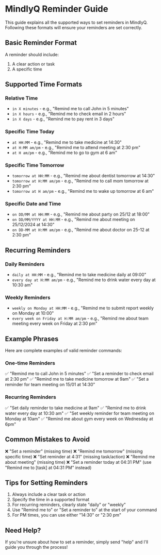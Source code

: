 # MindlyQ Reminder Guide

This guide explains all the supported ways to set reminders in MindlyQ. Following these formats will ensure your reminders are set correctly.

## Basic Reminder Format

A reminder should include:
1. A clear action or task
2. A specific time

## Supported Time Formats

### Relative Time
- `in X minutes` - e.g., "Remind me to call John in 5 minutes"
- `in X hours` - e.g., "Remind me to check email in 2 hours"
- `in X days` - e.g., "Remind me to pay rent in 3 days"

### Specific Time Today
- `at HH:MM` - e.g., "Remind me to take medicine at 14:30"
- `at H:MM am/pm` - e.g., "Remind me to attend meeting at 2:30 pm"
- `at H am/pm` - e.g., "Remind me to go to gym at 6 am"

### Specific Time Tomorrow
- `tomorrow at HH:MM` - e.g., "Remind me about dentist tomorrow at 14:30"
- `tomorrow at H:MM am/pm` - e.g., "Remind me to call mom tomorrow at 2:30 pm"
- `tomorrow at H am/pm` - e.g., "Remind me to wake up tomorrow at 6 am"

### Specific Date and Time
- `on DD/MM at HH:MM` - e.g., "Remind me about party on 25/12 at 18:00"
- `on DD/MM/YYYY at HH:MM` - e.g., "Remind me about meeting on 25/12/2024 at 14:30"
- `on DD-MM at H:MM am/pm` - e.g., "Remind me about doctor on 25-12 at 2:30 pm"

## Recurring Reminders

### Daily Reminders
- `daily at HH:MM` - e.g., "Remind me to take medicine daily at 09:00"
- `every day at H:MM am/pm` - e.g., "Remind me to drink water every day at 10:30 am"

### Weekly Reminders
- `weekly on Monday at HH:MM` - e.g., "Remind me to submit report weekly on Monday at 10:00"
- `every week on Friday at H:MM am/pm` - e.g., "Remind me about team meeting every week on Friday at 2:30 pm"

## Example Phrases

Here are complete examples of valid reminder commands:

### One-time Reminders
✅ "Remind me to call John in 5 minutes"
✅ "Set a reminder to check email at 2:30 pm"
✅ "Remind me to take medicine tomorrow at 9am"
✅ "Set a reminder for team meeting on 15/01 at 14:30"

### Recurring Reminders
✅ "Set daily reminder to take medicine at 9am"
✅ "Remind me to drink water every day at 10:30 am"
✅ "Set weekly reminder for team meeting on Monday at 10am"
✅ "Remind me about gym every week on Wednesday at 6pm"

## Common Mistakes to Avoid

❌ "Set a reminder" (missing time)
❌ "Remind me tomorrow" (missing specific time)
❌ "Set reminder at 4:31" (missing task/action)
❌ "Remind me about meeting" (missing time)
❌ "Set a reminder today at 04:31 PM" (use "Remind me to [task] at 04:31 PM" instead)

## Tips for Setting Reminders

1. Always include a clear task or action
2. Specify the time in a supported format
3. For recurring reminders, clearly state "daily" or "weekly"
4. Use "Remind me to" or "Set a reminder to" at the start of your command
5. For PM times, you can use either "14:30" or "2:30 pm"

## Need Help?

If you're unsure about how to set a reminder, simply send "help" and I'll guide you through the process!
